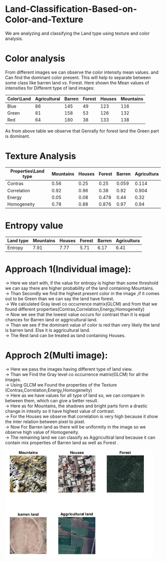 # Land-Classification-Based-on-Color-and-Texture
We are analyzing and classifying the Land type using texture and color analysis. 

# Color analysis
From different images we can observe the color intensity mean values. and Can find the dominant color present.
This will help to separate between some class like barren land vs. Forest.
Here shown the Mean values of intensities for Different type of land images:

| Color\Land  | Agricultural | Barren | Forest | Houses | Mountains|
| ------------- | ------------- |---------|-----|-----|------|
| Blue | 86 | 145 | 49 | 123 | 116 |
| Green  | 81 | 158 | 53 | 126 | 132 |
|Red|64|180|38|133|138|

As from above table we observe that Genrally for forest land the Green part is dominant. 

# Texture Analysis 

|Properties\Land type|Mountains|Houses|Forest|Barren|Agricultura|
|---------|-------|---------|---------|-------|--------|
|Contras|0.56|0.25|0.25|0.059|0.114|
|Correlation|0.92|0.96|0.38|0.92|0.904|
|Energy|0.05|0.08|0.478|0.44|0.32|
|Homogeneity|0.78|0.88|0.876|0.97|0.94|

# Entropy value
|Land type|Mountains|Houses|Forest|Barren|Agricultura|
|---------|-------|---------|---------|-------|--------|
|Entropy|7.91|7.77|5.71|6.17|6.41|

# Approach 1(Individual image):

-> Here we start with, if the value for entropy is higher than some threshold we can say there are higher 
probability of the land containing Mountains.<br />
-> Than Secondly we find the highest present color in the image ,if it comes out to be Green than we can say the land 
have forest.<br />
-> We calculated Gray level co occurrence matrix(GLCM) and from that we found different properties(Contras,Correlation,Energy,Homogeneity)<br />
-> Now we see that the lowest value occurs for contrast than it is equal chances for Barren land or aggricultural land. <br />
-> Than we see if the dominant value of color is red than very likely the land is barren land. Else it is aggricultural land.<br />
-> The Rest land can be treated as land containing Houses.<br />

# Approch 2(Multi image):

-> Here we pass the images having different type of land view.<br />
-> Than we Find the Gray level co occurrence matrix(GLCM) for all the images.<br />
-> Using GLCM we Found the properties of the Texture (Contras,Correlation,Energy,Homogeneity)<br />
-> Here as we have values for all type of land so, we can compare in between them, which 
can give a better result.<br />
-> Here as for Mountains, the shadows and bright parts form a drastic change in intesity so it have highest value of contrast.<br />
-> For the Houses we observe that correlation is very high because it show the inter relation between pixel to pixel.<br />
-> Now For Barren land as there will be uniformity in the image so we observe high value of Homogeneity.<br /> 
-> The remaining land we can classify as Aggricultiral land because it can contain mix properties of Barren land as well as Forest . <br />

<img src="Term.png">
